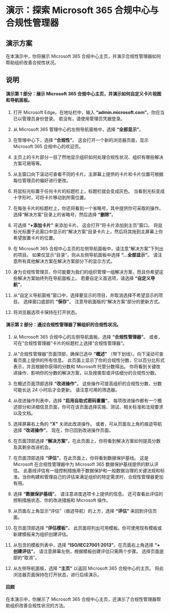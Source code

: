 ﻿---
Demo:
    title: '探索 Microsoft 365 合规中心与合规性管理器'
    module: '模块 4 第 1 课：描述 Microsoft 合规性解决方案的功能：描述 Microsoft 合规性管理功能'
---


# 演示：探索 Microsoft 365 合规中心与合规性管理器

## 演示方案
在本演示中，你将展示 Microsoft 365 合规中心主页，并演示合规性管理器如何帮助组织改善合规性状况。

## 说明

#### 演示第 1 部分：展示 Microsoft 365 合规中心主页，并演示如何自定义卡片视图和导航面板。

1. 打开 Microsoft Edge。在地址栏中，输入 **“admin.microsoft.com”**。你应当已以管理员身份登录。  若没有，请使用管理员凭据登录。

1. 从 Microsoft 365 管理中心的左侧导航窗格中，选择 **“全部显示”**。

1. 在管理中心下，选择 **“合规性”**。  这会打开一个新的浏览器页面，显示 Microsoft 365 合规中心的欢迎页。  

1. 主页上的卡片部分一目了然地显示组织如何处理合规性状况、组织有哪些解决方案可用等等。

1. 从主窗口向下滚动可查看不同的卡片。主屏幕上提供的卡片和卡片位置可根据每位管理员的偏好进行更改。  

1. 将鼠标光标置于任何卡片的标题栏上，标题栏就会变成灰色。  当看到光标变成十字形时，可将卡片移动到所需位置。

1. 在每张卡片的标题栏上，你还将看到一个省略号，其中提供你可采取的操作。  选择“解决方案”目录上的省略号，然后选择 **“删除”**。

1. 可选择 **“+添加卡片”** 来添加卡片。  这会打开“将卡片添加到主页”窗口。  将鼠标光标置于此窗口中显示的“解决方案”目录卡片上，然后将其拖到主屏幕上你希望放置卡片的位置。

1. 在 Microsoft 365 合规中心主页的左侧导航面板中，请注意“解决方案”下列出的项目。  如果仅显示“目录”，则从左侧导航面板中选择 **“...全部显示”**。  请注意所有其他解决方案在解决方案部分下的显示方式。  

1. 身为合规性管理员，你可能要为我们的组织管理一组解决方案，而且你希望这些解决方案始终列在导航面板上。  若要自定义首选项，请选择 **“自定义导航”**。  

1. 从“自定义导航窗格”窗口中，选择要显示的项目，并取消选择不希望显示的项目。  选择窗口底部的 **“保存”**。  注意导航面板的“解决方案”部分的更新方式。

1. 将浏览器选项卡保持在打开状态。

#### 演示第 2 部分：通过合规性管理器了解组织的合规性状况。

1. 从 Microsoft 365 合规中心的左侧导航面板，选择 **“合规性管理器”**。  或者，可在“合规性管理器”卡片的标题栏上选择“合规性管理器”。

1. 从“合规性管理器”页面顶部，确保已选中 **“概述”** （带下划线）。向下滚动可查看页面上提供的所有信息。  此页面上显示了你的合规性分数，它以百分比形式表示，并且根据你获得的分数和 Microsoft 托管分数得出。   你将看到关键改进操作、影响你的分数的解决方案，以及按类型或评估细分的合规性分数。

1. 在概述页面顶部选择 **“改进操作”**。  这些操作可提高组织的合规性分数，分数可能长达 24 小时后才会更新。  请注意可用的筛选器。

1. 从改进操作列表中，选择 **“启用自助式密码重置”**。  每项改进操作都有一个概述部分和详细信息页面，你可在该页面选择实施、测试、相关标准和法规要求以及文档。

1. 选择屏幕右上角的 **“X”** 关闭此改进操作。  或者，可从页面左上角的痕迹导航选择 **“改进操作”**。  现在，你已回到改进操作页面。

1. 在页面顶部选择 **“解决方案”**。在此页面上，你将看到解决方案如何提高分数及其剩余改进机会。

1. 在页面顶部选择 **“评估”**。在此页面上，你将看到数据保护基线。  这是 Microsoft 在合规性管理器中为 Microsoft 365 数据保护基线提供的默认评估。  此基线评估有一组控制措施用于数据保护和一般数据治理的关键法规和标准。当你构建和管理自己的评估来满足组织的特定需求时，合规性管理器更加有用。

1. 选择 **“数据保护基线”**。  请注意进度选项卡上提供的信息。  还可查看此评估的控制措施状态、你的改进措施和 Microsoft 操作。  

1. 从页面左上角显示“评估”（痕迹导航）的上方，选择 **“评估”** 来回到评估页面。  

1. 在页面顶部选择 **“评估模板”**。  此页面将列出可用模板。你可使用现有模板或新建模板来为组织创建评估。

1. 从包含的模板列表中，选择 **“ISO/IEC27001:2013”**。在页面右上角选择 **“+ 创建评估”**。  请注意屏幕左侧，根据模板创建评估只需两个步骤。  选择页面底部的“取消”。

1. 从左侧导航面板，选择 **“主页”** 以返回 Microsoft 365 合规中心的主页。  将此浏览器页面保持在打开状态，进行后续演示。

#### 回顾
在本演示中，你展示了 Microsoft 365 合规中心主页，还演示了合规性管理器帮助组织改善合规性状况的方法。
